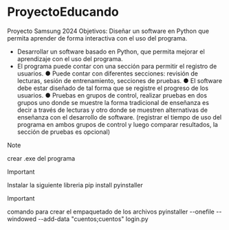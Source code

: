 # ProyectoEducando
Proyecto Samsung 2024
Objetivos: Diseñar un software en Python que permita aprender de forma interactiva con el uso del programa.

* Desarrollar un software basado en Python, que permita mejorar el aprendizaje con el uso del programa.
*	El programa puede contar con una sección para permitir el registro de usuarios.
●	Puede contar con diferentes secciones: revisión de lecturas, sesión de entrenamiento, secciones de pruebas.
●	El software debe estar diseñado de tal forma que se registre el progreso de los usuarios.
●	Pruebas en grupos de control, realizar pruebas en dos grupos uno donde se muestre la forma tradicional de enseñanza es decir a través de lecturas y otro donde se muestren alternativas de enseñanza con el desarrollo de software. (registrar el tiempo de uso del programa en ambos grupos de control y luego comparar resultados, la sección de pruebas es opcional)





> [!NOTE]
> crear .exe del programa

> [!IMPORTANT]
> Instalar la siguiente libreria
> pip install pyinstaller

> [!IMPORTANT]
> comando para crear el empaquetado de los archivos
> pyinstaller --onefile --windowed --add-data "cuentos;cuentos" login.py
